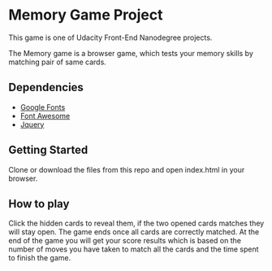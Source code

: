 # Memory Game Project

This game is one of Udacity Front-End Nanodegree projects. 

The Memory game is a browser game, which tests your memory skills by matching pair of same cards.

## Dependencies

- [Google Fonts](https://fonts.googleapis.com/css?family=Coda)
- [Font Awesome](https://maxcdn.bootstrapcdn.com/font-awesome/4.6.1/css/font-awesome.min.css)
- [Jquery](https://code.jquery.com/jquery-3.3.1.js)

## Getting Started

Clone or download the files from this repo and open index.html in your browser.

## How to play

Click the hidden cards to reveal them, if the two opened cards matches they will stay open. The game ends once all cards are correctly matched. At the end of the game you will get your score results which is based on the number of moves you have taken to match all the cards and the time spent to finish the game.


